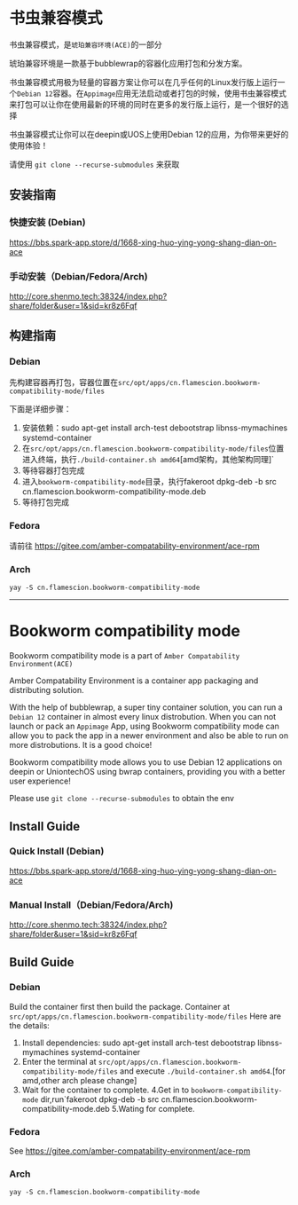 # 书虫兼容模式
书虫兼容模式，是`琥珀兼容环境(ACE)`的一部分

琥珀兼容环境是一款基于bubblewrap的容器化应用打包和分发方案。

书虫兼容模式用极为轻量的容器方案让你可以在几乎任何的Linux发行版上运行一个`Debian 12`容器。在`Appimage`应用无法启动或者打包的时候，使用书虫兼容模式来打包可以让你在使用最新的环境的同时在更多的发行版上运行，是一个很好的选择

书虫兼容模式让你可以在deepin或UOS上使用Debian 12的应用，为你带来更好的使用体验！

请使用 `git clone --recurse-submodules` 来获取

## 安装指南

### 快捷安装 (Debian)

https://bbs.spark-app.store/d/1668-xing-huo-ying-yong-shang-dian-on-ace

### 手动安装（Debian/Fedora/Arch)

http://core.shenmo.tech:38324/index.php?share/folder&user=1&sid=kr8z6Fqf

## 构建指南

### Debian

先构建容器再打包，容器位置在`src/opt/apps/cn.flamescion.bookworm-compatibility-mode/files`

下面是详细步骤：

1. 安装依赖：sudo apt-get install arch-test debootstrap libnss-mymachines systemd-container
2. 在`src/opt/apps/cn.flamescion.bookworm-compatibility-mode/files`位置进入终端，执行`./build-container.sh amd64`[amd架构，其他架构同理]`
3. 等待容器打包完成
4. 进入`bookworm-compatibility-mode`目录，执行fakeroot dpkg-deb -b src cn.flamescion.bookworm-compatibility-mode.deb
5. 等待打包完成

### Fedora

请前往 https://gitee.com/amber-compatability-environment/ace-rpm

### Arch

`yay -S cn.flamescion.bookworm-compatibility-mode`

---


# Bookworm compatibility mode

Bookworm compatibility mode is a part of `Amber Compatability Environment(ACE)`

Amber Compatability Environment is a container app packaging and distributing solution.

With the help of bubblewrap, a super tiny container solution, you can run a `Debian 12` container in almost every linux distrobution. When you can not launch or pack an `Appimage` App, using Bookworm compatibility mode can allow you to pack the app in a newer environment and also be able to run on more distrobutions. It is a good choice! 

Bookworm compatibility mode allows you to use Debian 12 applications on deepin or UniontechOS using bwrap containers, providing you with a better user experience!

Please use `git clone --recurse-submodules` to obtain the env


## Install Guide


### Quick Install (Debian)

https://bbs.spark-app.store/d/1668-xing-huo-ying-yong-shang-dian-on-ace

### Manual Install（Debian/Fedora/Arch)

http://core.shenmo.tech:38324/index.php?share/folder&user=1&sid=kr8z6Fqf

## Build Guide

### Debian

Build the container first then build the package. Container at `src/opt/apps/cn.flamescion.bookworm-compatibility-mode/files`
Here are the details:
1. Install dependencies: sudo apt-get install arch-test debootstrap libnss-mymachines systemd-container
2. Enter the terminal at `src/opt/apps/cn.flamescion.bookworm-compatibility-mode/files` and execute `./build-container.sh amd64`.[for amd,other arch please change]
3. Wait for the container to complete.
4.Get in to `bookworm-compatibility-mode` dir,run`fakeroot dpkg-deb -b src cn.flamescion.bookworm-compatibility-mode.deb
5.Wating for complete.


### Fedora

See https://gitee.com/amber-compatability-environment/ace-rpm

### Arch

`yay -S cn.flamescion.bookworm-compatibility-mode`
